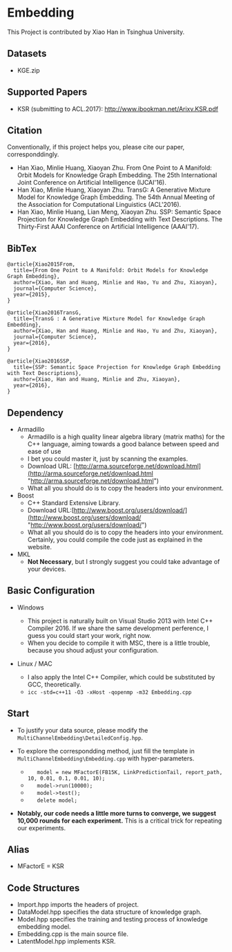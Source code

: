 # Embedding
This Project is contributed by Xiao Han in Tsinghua University.

## Datasets
-	KGE.zip

## Supported Papers
-	KSR (submitting to ACL.2017): http://www.ibookman.net/Arixv.KSR.pdf

## Citation
Conventionally, if this project helps you, please cite our paper, corresponddingly.
-	Han Xiao, Minlie Huang, Xiaoyan Zhu. From One Point to A Manifold: Orbit Models for Knowledge Graph Embedding. The 25th International Joint Conference on Artificial Intelligence (IJCAI'16).
-	Han Xiao, Minlie Huang, Xiaoyan Zhu. TransG: A Generative Mixture Model for Knowledge Graph Embedding. The 54th Annual Meeting of the Association for Computational Linguistics (ACL'2016).
-	Han Xiao, Minlie Huang, Lian Meng, Xiaoyan Zhu. SSP: Semantic Space Projection for Knowledge Graph Embedding with Text Descriptions. The Thirty-First AAAI Conference on Artificial Intelligence (AAAI'17).

## BibTex
```
@article{Xiao2015From,
  title={From One Point to A Manifold: Orbit Models for Knowledge Graph Embedding},
  author={Xiao, Han and Huang, Minlie and Hao, Yu and Zhu, Xiaoyan},
  journal={Computer Science},
  year={2015},
}

@article{Xiao2016TransG,
  title={TransG : A Generative Mixture Model for Knowledge Graph Embedding},
  author={Xiao, Han and Huang, Minlie and Hao, Yu and Zhu, Xiaoyan},
  journal={Computer Science},
  year={2016},
}

@article{Xiao2016SSP,
  title={SSP: Semantic Space Projection for Knowledge Graph Embedding with Text Descriptions},
  author={Xiao, Han and Huang, Minlie and Zhu, Xiaoyan},
  year={2016},
}
```

## Dependency
-	Armadillo
	-	Armadillo is a high quality linear algebra library (matrix maths) for the C++ language, aiming towards a good balance between speed and ease of use 
	-	I bet you could master it, just by scanning the examples.
	-	Download URL: [http://arma.sourceforge.net/download.html](http://arma.sourceforge.net/download.html "http://arma.sourceforge.net/download.html")
	-	What all you should do is to copy the headers into your environment.
-	Boost
	-	C++ Standard Extensive Library.
	-	Download URL:[http://www.boost.org/users/download/](http://www.boost.org/users/download/ "http://www.boost.org/users/download/")
	-	What all you should do is to copy the headers into your environment. Certainly, you could compile the code just as explained in the website.
-	MKL
	-	**Not Necessary**, but I strongly suggest you could take advantage of your devices.


## Basic Configuration
-	Windows
	-	This project is naturally built on Visual Studio 2013 with Intel C++ Compiler 2016. If we share the same development perference, I guess you could start your work, right now.
	-	When you decide to compile it with MSC, there is a little trouble, because you shoud adjust your configuration.

-	Linux / MAC
	-	I also apply the Intel C++ Compiler, which could be substituted by GCC, theoretically.
	-	`icc -std=c++11 -O3 -xHost -qopenmp -m32 Embedding.cpp`

## Start
-	To justify your data source, please modify the `MultiChannelEmbedding\DetailedConfig.hpp`.
-	To explore the correspondding method, just fill the template in `MultiChannelEmbedding\Embedding.cpp` with hyper-parameters.
	
	-	`	model = new MFactorE(FB15K, LinkPredictionTail, report_path, 10, 0.01, 0.1, 0.01, 10);`
	-	`	model->run(10000);`
	-	`	model->test();`
	-	`	delete model;`
-	**Notably, our code needs a little more turns to converge, we suggest 10,000 rounds for each experiment.** This is a critical trick for repeating our experiments.

## Alias
-	MFactorE = KSR

## Code Structures
-	Import.hpp imports the headers of project.
-	DataModel.hpp specifies the data structure of knowledge graph.
-	Model.hpp specifies the training and testing process of knowledge embedding model.
-	Embedding.cpp is the main source file.
-	LatentModel.hpp implements KSR. 
